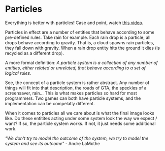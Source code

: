 # Particles

Everything is better with particles! Case and point, watch [this video](https://www.youtube.com/watch?v=VfDyFucRbw8). 

Particles in effect are a number of entities that behave according to some pre-defined rules. Take rain for example. Each rain drop is a particle, all drops behave according to gravity. That is, a cloud spawns rain particles, they fall down with gravity. When a rain drop entity hits the ground it dies (is recycled as a different drop).

A more formal definition: _A particle system is a collection of any number of entities, either related or unrelated, that behave according to a set of logical rules._

See, the concept of a particle system is rather abstract. Any number of things will fit into that description, the roads of GTA, the speckles of a screensaver, rain... This is what makes particles so hard for most programmers. Two games can both have particle systems, and the implementation can be compelatly different. 

When it comes to particles all we care about is what the final image looks like. Do these entitites acting under some system look the way we expect / want? If so, the particle system works. If not, it just needs some additional work.

_"We don't try to model the outcome of the system, we try to model the system and see its outcome"_ - Andre LaMothe
